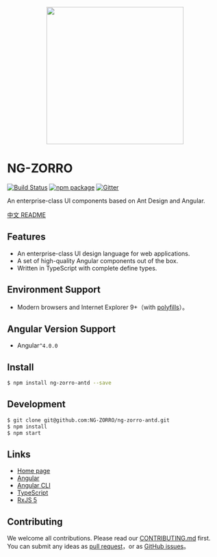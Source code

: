 <p align="center">
  <a href="http://ng.ant.design">
    <img width="320" src="https://ng.ant.design/assets/img/zorro.svg">
  </a>
</p>

# NG-ZORRO
[![Build Status](https://travis-ci.org/NG-ZORRO/ng-zorro-antd.svg?branch=master)](https://travis-ci.org/NG-ZORRO/ng-zorro-antd)
[![npm package](https://img.shields.io/npm/v/ng-zorro-antd.svg)](https://www.npmjs.org/package/ng-zorro-antd)
[![Gitter](https://badges.gitter.im/ng-zorro/ng-zorro-antd.svg)](https://gitter.im/ng-zorro/ng-zorro-antd?utm_source=badge&utm_medium=badge&utm_campaign=pr-badge)

An enterprise-class UI components based on Ant Design and Angular.

[中文 README](README-zh_CN.md)


## Features

- An enterprise-class UI design language for web applications.
- A set of high-quality Angular components out of the box.
- Written in TypeScript with complete define types.

## Environment Support

* Modern browsers and Internet Explorer 9+（with [polyfills](https://v2.angular.io/docs/ts/latest/guide/browser-support.html)）。

## Angular Version Support

* Angular`^4.0.0`


## Install

```bash
$ npm install ng-zorro-antd --save
```

## Development

```bash
$ git clone git@github.com:NG-ZORRO/ng-zorro-antd.git
$ npm install
$ npm start
```


## Links

- [Home page](http://ng.ant.design)
- [Angular](https://angular.io/)
- [Angular CLI](https://cli.angular.io/)
- [TypeScript](https://www.typescriptlang.org/)
- [RxJS 5](https://github.com/ReactiveX/rxjs)


## Contributing

We welcome all contributions. Please read our [CONTRIBUTING.md](https://github.com/NG-ZORRO/ng-zorro-antd/blob/master/CONTRIBUTING.md) first.
You can submit any ideas as [pull request](https://github.com/NG-ZORRO/ng-zorro-antd/pulls)，or as [GitHub issues](https://github.com/NG-ZORRO/ng-zorro-antd/issues)。
